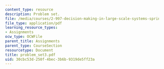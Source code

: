 ```yaml
---
content_type: resource
description: Problem set.
file: /media/courses/2-997-decision-making-in-large-scale-systems-spring-2004/30cbc53d250f4bec3b6b9319de5ff23a_problem_set3.pdf
file_type: application/pdf
learning_resource_types:
- Assignments
ocw_type: OCWFile
parent_title: Assignments
parent_type: CourseSection
resourcetype: Document
title: problem_set3.pdf
uid: 30cbc53d-250f-4bec-3b6b-9319de5ff23a
---
```

